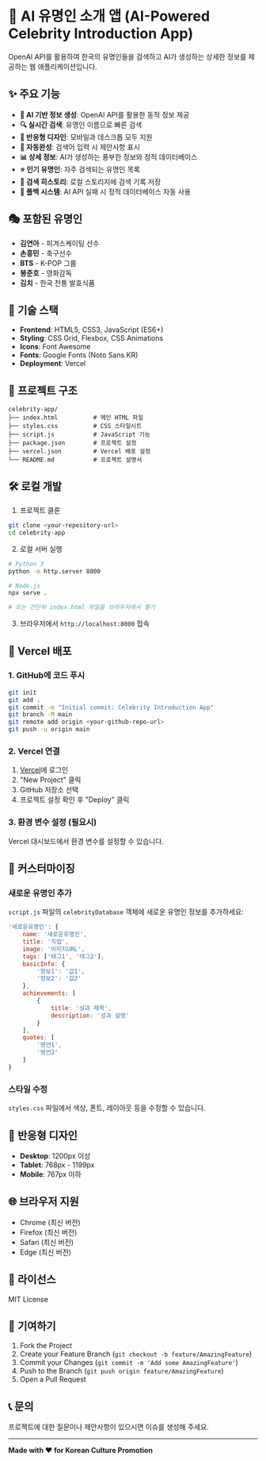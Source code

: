 # 🌟 AI 유명인 소개 앱 (AI-Powered Celebrity Introduction App)

OpenAI API를 활용하여 한국의 유명인들을 검색하고 AI가 생성하는 상세한 정보를 제공하는 웹 애플리케이션입니다.

## ✨ 주요 기능

- **🤖 AI 기반 정보 생성**: OpenAI API를 활용한 동적 정보 제공
- **🔍 실시간 검색**: 유명인 이름으로 빠른 검색
- **📱 반응형 디자인**: 모바일과 데스크톱 모두 지원
- **🎯 자동완성**: 검색어 입력 시 제안사항 표시
- **📊 상세 정보**: AI가 생성하는 풍부한 정보와 정적 데이터베이스
- **⭐ 인기 유명인**: 자주 검색되는 유명인 목록
- **💾 검색 히스토리**: 로컬 스토리지에 검색 기록 저장
- **🔄 폴백 시스템**: AI API 실패 시 정적 데이터베이스 자동 사용

## 🎭 포함된 유명인

- **김연아** - 피겨스케이팅 선수
- **손흥민** - 축구선수
- **BTS** - K-POP 그룹
- **봉준호** - 영화감독
- **김치** - 한국 전통 발효식품

## 🚀 기술 스택

- **Frontend**: HTML5, CSS3, JavaScript (ES6+)
- **Styling**: CSS Grid, Flexbox, CSS Animations
- **Icons**: Font Awesome
- **Fonts**: Google Fonts (Noto Sans KR)
- **Deployment**: Vercel

## 📁 프로젝트 구조

```
celebrity-app/
├── index.html          # 메인 HTML 파일
├── styles.css          # CSS 스타일시트
├── script.js           # JavaScript 기능
├── package.json        # 프로젝트 설정
├── vercel.json         # Vercel 배포 설정
└── README.md           # 프로젝트 설명서
```

## 🛠️ 로컬 개발

1. 프로젝트 클론
```bash
git clone <your-repository-url>
cd celebrity-app
```

2. 로컬 서버 실행
```bash
# Python 3
python -m http.server 8000

# Node.js
npx serve .

# 또는 간단히 index.html 파일을 브라우저에서 열기
```

3. 브라우저에서 `http://localhost:8000` 접속

## 🚀 Vercel 배포

### 1. GitHub에 코드 푸시

```bash
git init
git add .
git commit -m "Initial commit: Celebrity Introduction App"
git branch -M main
git remote add origin <your-github-repo-url>
git push -u origin main
```

### 2. Vercel 연결

1. [Vercel](https://vercel.com)에 로그인
2. "New Project" 클릭
3. GitHub 저장소 선택
4. 프로젝트 설정 확인 후 "Deploy" 클릭

### 3. 환경 변수 설정 (필요시)

Vercel 대시보드에서 환경 변수를 설정할 수 있습니다.

## 🎨 커스터마이징

### 새로운 유명인 추가

`script.js` 파일의 `celebrityDatabase` 객체에 새로운 유명인 정보를 추가하세요:

```javascript
'새로운유명인': {
    name: '새로운유명인',
    title: '직업',
    image: '이미지URL',
    tags: ['태그1', '태그2'],
    basicInfo: {
        '정보1': '값1',
        '정보2': '값2'
    },
    achievements: [
        {
            title: '성과 제목',
            description: '성과 설명'
        }
    ],
    quotes: [
        '명언1',
        '명언2'
    ]
}
```

### 스타일 수정

`styles.css` 파일에서 색상, 폰트, 레이아웃 등을 수정할 수 있습니다.

## 📱 반응형 디자인

- **Desktop**: 1200px 이상
- **Tablet**: 768px - 1199px
- **Mobile**: 767px 이하

## 🌐 브라우저 지원

- Chrome (최신 버전)
- Firefox (최신 버전)
- Safari (최신 버전)
- Edge (최신 버전)

## 📄 라이선스

MIT License

## 🤝 기여하기

1. Fork the Project
2. Create your Feature Branch (`git checkout -b feature/AmazingFeature`)
3. Commit your Changes (`git commit -m 'Add some AmazingFeature'`)
4. Push to the Branch (`git push origin feature/AmazingFeature`)
5. Open a Pull Request

## 📞 문의

프로젝트에 대한 질문이나 제안사항이 있으시면 이슈를 생성해 주세요.

---

**Made with ❤️ for Korean Culture Promotion**
